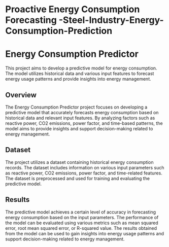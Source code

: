 # Proactive Energy Consumption Forecasting -Steel-Industry-Energy-Consumption-Prediction

# Energy Consumption Predictor

This project aims to develop a predictive model for energy consumption. The model utilizes historical data and various input features to forecast energy usage patterns and provide insights into energy management.



## Overview
The Energy Consumption Predictor project focuses on developing a predictive model that accurately forecasts energy consumption based on historical data and relevant input features. By analyzing factors such as reactive power, CO2 emissions, power factor, and time-based patterns, the model aims to provide insights and support decision-making related to energy management.

## Dataset
The project utilizes a dataset containing historical energy consumption records. The dataset includes information on various input parameters such as reactive power, CO2 emissions, power factor, and time-related features. The dataset is preprocessed and used for training and evaluating the predictive model.



## Results
The predictive model achieves a certain level of accuracy in forecasting energy consumption based on the input parameters. The performance of the model can be evaluated using various metrics such as mean squared error, root mean squared error, or R-squared value. The results obtained from the model can be used to gain insights into energy usage patterns and support decision-making related to energy management.


